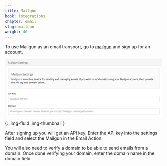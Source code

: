 ```yaml
---
title: Mailgun
book: integrations
chapter: email
slug: mailgun
weight: 40
---
```

To use Mailgun as an email transport, go to [mailgun](http://www.mailgun.com/) and sign up for an account.

![](/assets/img/mailgun.png){: .img-fluid .img-thumbnail }

After signing up you will get an API key. Enter the API key into the settings field and select the Mailgun in the Email Action.

You will also need to verify a domain to be able to send emails from a domain. Once done verifying your domain, enter the domain name in the domain field. 
